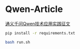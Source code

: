 # Qwen-Article

[通义千问Qwen技术应用实践征文](https://developer.aliyun.com/topic/qwen2024)

```bash
pip install -r requirements.txt
```

```bash
bash run.sh
```
